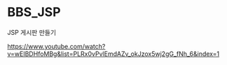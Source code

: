 # BBS_JSP

JSP 게시판 만들기

https://www.youtube.com/watch?v=wEIBDHfoMBg&list=PLRx0vPvlEmdAZv_okJzox5wj2gG_fNh_6&index=1
